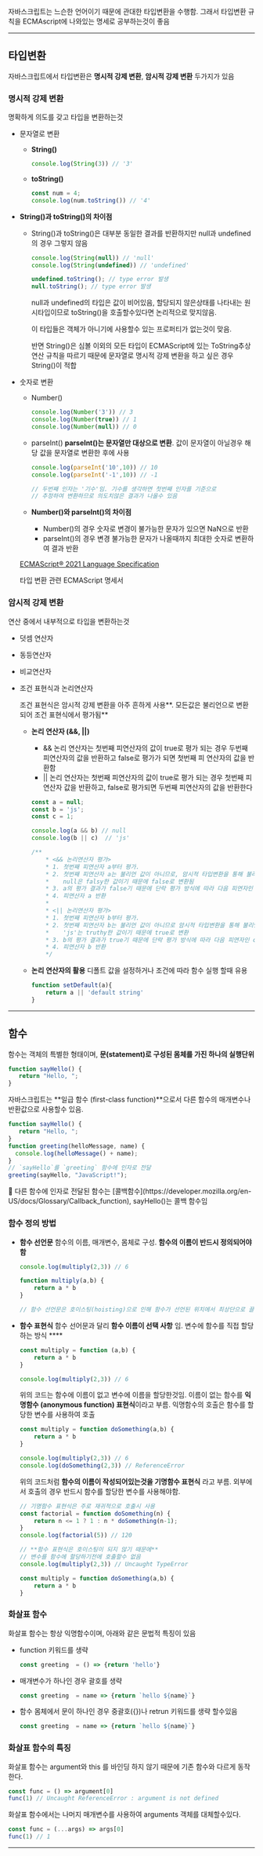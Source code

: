 자바스크립트는 느슨한 언어이기 때문에 관대한 타입변환을 수행함. 그래서 타입변환 규칙을 ECMAscript에 나와있는 명세로 공부하는것이 좋음 

---

## 타입변환

자바스크립트에서 타입변환은 **명시적 강제 변환**, **암시적 강제 변환** 두가지가 있음 

### 명시적 강제 변환

명확하게 의도를 갖고 타입을 변환하는것

- 문자열로 변환
    - **String()**
        
        ```jsx
        console.log(String(3)) // '3'
        ```
        
    - **toString()**
        
        ```jsx
        const num = 4;
        console.log(num.toString()) // '4'
        ```
        
- **String()과 toString()의 차이점**
    - String()과 toString()은 대부분 동일한 결과를 반환하지만 null과 undefined의 경우 그렇지 않음
        
        ```jsx
        console.log(String(null)) // 'null'
        console.log(String(undefined)) // 'undefined'
        
        undefined.toString(); // type error 발생
        null.toString(); // type error 발생
        ```
        
        null과 undefined의 타입은 값이 비어있음, 할당되지 않은상태를 나타내는 원시타입이므로 toString()을 호출할수있다면 논리적으로 맞지않음. 
        
        이 타입들은 객체가 아니기에 사용할수 있는 프로퍼티가 없는것이 맞음.
        
        반면 String()은 심볼 이외의 모든 타입이 ECMAScript에 있는 ToString추상 연산 규칙을 따르기 때문에 문자열로 명시적 강제 변환을 하고 싶은 경우 String()이 적합 
        

- 숫자로 변환
    - Number()
        
        ```jsx
        console.log(Number('3')) // 3
        console.log(Number(true)) // 1
        console.log(Number(null)) // 0
        ```
        
    - parseInt()
    **parseInt()는 문자열만 대상으로 변환**. 값이 문자열이 아닐경우 해당 값을 문자열로 변환한 후에 사용
        
        ```jsx
        console.log(parseInt('10',10)) // 10
        console.log(parseInt('-1',10)) // -1
        
        // 두번째 인자는 '기수'임. 기수를 생각하면 첫번째 인자를 기준으로 
        // 추정하여 변환하므로 의도치않은 결과가 나올수 있음 
        ```
        
    - **Number()와 parseInt()의 차이점**
        - Number()의 경우 숫자로 변경이 불가능한 문자가 있으면 NaN으로 반환
        - parseInt()의 경우 변경 불가능한 문자가 나올때까지 최대한 숫자로 변환하여 결과 반환
    
    [ECMAScript® 2021 Language Specification](https://262.ecma-international.org/12.0/#sec-type-conversion)
    
    타입 변환 관련 ECMAScript 명세서
    

### 암시적 강제 변환

연산 중에서 내부적으로 타입을 변환하는것 

- 덧셈 연산자
- 동등연산자
- 비교연산자
- 조건 표현식과 논리연산자
    
    조건 표현식은 암시적 강제 변환을 아주 흔하게 사용**. 모든값은 불리언으로 변환되어 조건 표현식에서 평가됨**
    
    - **논리 연산자 (&&, ||)**
        - && 논리 연산자는 첫번째 피연산자의 값이 true로 평가 되는 경우 두번째 피연산자의 값을 반환하고 false로 평가가 되면 첫번째 피 연산자의 값을 반환함
        - || 논리 연산자는 첫번째 피연산자의 값이 true로 평가 되는 경우 첫번째 피연산자 값을 반환하고, false로 평가되면 두번째 피연산자의 값을 반환한다
        
        ```jsx
        const a = null;
        const b = 'js';
        const c = 1;
        
        console.log(a && b) // null
        console.log(b || c)  // 'js'
        
        /**
        	* <&& 논리연산자 평가>
        	* 1. 첫번째 피연산자 a부터 평가.
        	* 2. 첫번째 피연산자 a는 불리언 값이 아니므로, 암시적 타입변환을 통해 불리언값으로 변환,
        	*    null은 falsy한 값이기 때문에 false로 변환됨
        	* 3. a의 평가 결과가 false기 때문에 단락 평가 방식에 따라 다음 피연자인 b는 평가 x 
        	* 4. 피연산자 a 반환
        	*
        	* <|| 논리연산자 평가>
        	* 1. 첫번째 피연산자 b부터 평가.
        	* 2. 첫번째 피연산자 b는 불리언 값이 아니므로 암시적 타입변환을 통해 불리언값으로 변환
        	*    'js'는 truthy한 값이기 때문에 true로 변환
        	* 3. b의 평가 결과가 true기 때문에 단락 평가 방식에 따라 다음 피연자인 c는 평가 x
        	* 4. 피연산자 b 반환
        	*/
        
        ```
        
    
    - **논리 연산자의 활용** 
    디폴트 값을 설정하거나 조건에 따라 함수 실행 할때 유용
        
        ```jsx
        function setDefault(a){
        	return a || 'default string'
        }
        ```
        
    

---

## 함수

함수는 객체의 특별한 형태이며, **문(statement)로 구성된 몸체를 가진 하나의 실행단위** 

```jsx
function sayHello() {
   return "Hello, ";
}
```

자바스크립트는 **일급 함수 (first-class function)**으로서 다른 함수의 매개변수나 반환값으로 사용할수 있음.

```jsx
function sayHello() {
   return "Hello, ";
}
function greeting(helloMessage, name) {
  console.log(helloMessage() + name);
}
// `sayHello`를 `greeting` 함수에 인자로 전달
greeting(sayHello, "JavaScript!");
```

<aside>
📌 다른 함수에 인자로 전달된 함수는 [콜백함수](https://developer.mozilla.org/en-US/docs/Glossary/Callback_function), sayHello()는 콜백 함수임

</aside>

### 함수 정의 방법

- **함수 선언문**
함수의 이름, 매개변수, 몸체로 구성. **함수의 이름이 반드시 정의되어야함**
    
    ```jsx
    console.log(multiply(2,3)) // 6
    
    function multiply(a,b) {
    	return a * b
    }
    
    // 함수 선언문은 호이스팅(hoisting)으로 인해 함수가 선언된 위치에서 최상단으로 끌어올려짐
    ```
    
- **함수 표현식**
함수 선어문과 달리 **함수 이름이 선택 사항** 임. 변수에 함수를 직접 할당하는 방식  ****
    
    ```jsx
    const multiply = function (a,b) {
    	return a * b
    }
    
    console.log(multiply(2,3)) // 6
    ```
    
    위의 코드는 함수에 이름이 없고 변수에 이름을 할당한것임. 이름이 없는 함수를 **익명함수 (anonymous function) 표현식**이라고 부름. 익명함수의 호출은 함수를 할당한 변수를 사용하여 호출 
    
    ```jsx
    const multiply = function doSomething(a,b) {
    	return a * b
    }
    
    console.log(multiply(2,3)) // 6
    console.log(doSomething(2,3)) // ReferenceError
    ```
    
    위의 코드처럼 **함수의 이름이 작성되어있는것을 기명함수 표현식** 라고 부름. 외부에서 호출의 경우 반드시 함수를 할당한 변수를 사용해야함.
    
    ```jsx
    // 기명함수 표현식은 주로 재귀적으로 호출시 사용 
    const factorial = function doSomething(n) {
    	return n <= 1 ? 1 : n * doSomething(n-1);
    }
    console.log(factorial(5)) // 120
    
    // **함수 표현식은 호이스팅이 되지 않기 때문에** 
    // 변수를 함수에 할당하기전에 호출할수 없음 
    console.log(multiply(2,3)) // Uncaught TypeError
    
    const multiply = function doSomething(a,b) {
    	return a * b
    }
    ```
    

### 화살표 함수

화살표 함수는 항상 익명함수이며, 아래와 같은 문법적 특징이 있음

- function 키워드를 생략
    
    ```jsx
    const greeting  = () => {return 'hello'}
    ```
    
- 매개변수가 하나인 경우 괄호를 생략
    
    ```jsx
    const greeting  = name => {return `hello ${name}`}
    ```
    
- 함수 몸체에서 문이 하나인 경우 중괄호({})나 retrun 키워드를 생략 할수있음
    
    ```jsx
    const greeting  = name => {return `hello ${name}`}
    ```
    

### 화살표 함수의 특징

화살표 함수는 argument와 this 를 바인딩 하지 않기 때문에 기존 함수와 다르게 동작한다.

```jsx
const func = () => argument[0]
func(1) // Uncaught ReferenceError : argument is not defined
```

화살표 함수에서는 나머지 매개변수를 사용하여 arguments 객체를 대체할수있다.

```jsx
const func = (...args) => args[0]
func(1) // 1
```

---